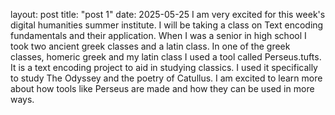 layout: post
    title: "post 1"
    date: 2025-05-25 
I am very excited for this week's digital humanities summer institute. I will be taking a class on Text encoding fundamentals and their application.  When I was a senior in high school I took two ancient greek classes and a latin class. In one of the greek classes, homeric greek and my latin class I used a tool called Perseus.tufts. It is a text encoding project to aid in studying classics. I used it specifically to study The Odyssey and the poetry of Catullus. I am excited to learn more about how tools like Perseus are made and how they can be used in more ways. 

    
